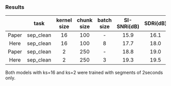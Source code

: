 ### Results

|      |   task    |kernel size|chunk size|batch size|SI-SNRi(dB) | SDRi(dB)|
|:----:|:---------:|:---------:|:--------:|:--------:|:----------:|:-------:|
| Paper| sep_clean |    16     |     100  |     -    |    15.9    |   16.1  |
| Here | sep_clean |    16     |     100  |     8    |    17.7    |  18.0   |
| Paper| sep_clean |    2     |    250   |     -    |    18.8    |  19.0   |
| Here | sep_clean |    2     |     250  |     3   |    19.3    |  19.5   |

Both models with ks=16 and ks=2 were trained with segments of 2seconds only.